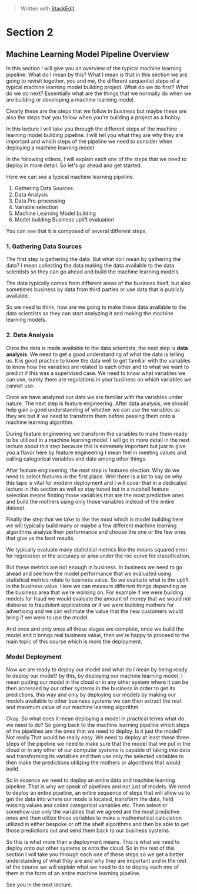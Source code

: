 > Written with [StackEdit](https://stackedit.io/).

# Section 2
## Machine Learning Model Pipeline Overview

In this section I will give you an overview of the typical machine learning pipeline. What do I mean by this? What I mean is that in this section we are going to revisit together, you and me, the different sequential steps of a typical machine learning model building project. What do we do first? What do we do next? Essentially what are the things that we normally do when we are building or developing a machine learning model.

Clearly these are the steps that we follow in business but maybe these are also the steps that you follow when you're building a project as a hobby.

In this lecture I will take you through the different steps of the machine learning model building pipeline. I will tell you what they are why they are important and which steps of the pipeline we need to consider when deploying a machine learning model. 

In the following videos, I will explain each one of the steps that we need to deploy in more detail. So let's go ahead and get started.

Here we can see a typical machine learning pipeline.

1. Gathering Data Sources
2. Data Analysis
3. Data Pre-processing
4. Variable selection
5. Machine Learning Model building
6. Model building Business uplift evaluation

You can see that it is composed of several different steps. 

### 1. Gathering Data Sources

The first step is gathering the data. But what do I mean by gathering the data?  I mean collecting the data making the data available to the data scientists so they can go ahead and build the machine learning models. 

The data typically comes from different areas of the business itself, but also sometimes business by data from third parties or use data that is publicly available.

So we need to think, how are we going to make these data available to the data scientists so they can start analyzing it and making the machine learning models.

### 2. Data Analysis

Once the data is made available to the data scientists, the next step is **data analysis**. We need to get a good understanding of what the data is telling us. It is good practice to know the data well to get familiar with the variables to know how the variables are related to each other and to what we want to predict if this was a supervised case. We need to know what variables we can use, surely there are regulations in your business on which variables we cannot use.

Once we have analyzed our data we are familiar with the variables under nature. The next step is feature engineering. After data analysis,  we should help gain a good understanding of whether we can use the variables as they are but if we need to transform them before passing them onto a machine learning algorithm.

 During feature engineering we transform the variables to make them ready to be utilized in a machine learning model. I will go in more detail in the next lecture about this step because this is extremely important but just to give you a flavor here by feature engineering I mean feel in meeting values and calling categorical variables and date among other things.

After feature engineering, the next step is features election. Why do we need to select features in the first place. Well there is a lot to say on why this tape is vital for modern deployment and I will cover that in a dedicated lecture in this section as well so stay tuned but in a nutshell feature selection means finding those variables that are the most predictive ones and build the mothers using only those variables instead of the entire dataset.

Finally the step that we take to like the most which is model building here we will typically build many or maybe a few different machine learning algorithms analyze their performance and choose the one or the few ones that give us the best results.

We typically evaluate many statistical metrics like the means squared error for regression or the accuracy or area under the roc curve for classification. 

But these metrics are not enough in business. In business we need to go ahead and see how the model performance that we evaluated using statistical metrics relate to business value. So we evaluate what is the uplift in the business value. Here we can measure different things depending on the business area that we're working on. For example if we were building models for fraud we would evaluate the amount of money that we would not disburse to fraudulent applications or if we were building mothers for advertising and we can estimate the value that the new customers would bring if we were to use the model. 

And once and only once all these stages are complete, once we build the model and it brings real business value, then we're happy to proceed to the main topic of this course which is more the deployment.

### Model Deployment
Now we are ready to deploy our model and what do I mean by being ready to deploy our model?  by this, by deploying our machine learning model, I mean putting our model in the cloud or in any other system where it can be then accessed by our other systems in the business in order to get its predictions, this way and only by deploying our models by making our models available to other business systems we can then extract the real and maximum value of our machine learning algorithm.

Okay. So what does it mean deploying a model in practical terms what do we need to do?  So going back to the machine learning pipeline which steps of the pipelines are the ones that we need to deploy. Is it just the model? Not really.That would be really easy. We need to deploy at least these three steps of the pipeline we need to make sure that the model that we put in the cloud or in any other of our computer systems is capable of taking into data and transforming its variables and then use only the selected variables to then make the predictions utilizing the mothers or algorithms that would build.

So in essence we need to deploy an entire data and machine learning pipeline. That is why we speak of pipelines and not just of models. We need to deploy an entire pipeline, an entire sequence of steps that will allow us to get the data into where our mode is located, transform the data, field missing values and called categorical variables etc. Then select or somehow use only the variables that we agreed are the most predictive ones and then
utilize those variables to make a mathematical calculation utilized in either bespoke or off the shelf algorithms and then be able to get those predictions out and send them back to our business systems.

So this is what more than a deployment means. This is what we need to deploy onto our other systems or onto the cloud. So in the rest of this section I will take you through each one of these steps so we get a better understanding of what they are and why they are important and in the rest of the course we will explain what we need to do to deploy each one of them in the form of an entire machine learning pipeline.

See you in the next lecture.
<!--stackedit_data:
eyJoaXN0b3J5IjpbLTg5ODkxODE2NSwtMTUyMDI2MjI2MywxNz
c1OTgyOTI4XX0=
-->